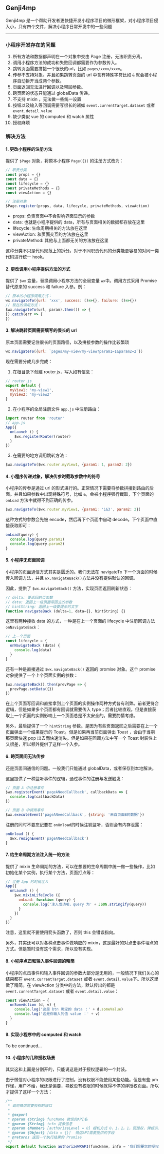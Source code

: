 ## Genji4mp

Genji4mp 是一个帮助开发者更快捷开发小程序项目的微形框架，对小程序项目侵入小，只有四个文件，解决小程序日常开发中的一些问题

---

### 小程序开发存在的问题

1. 所有方法和数据都声明在一个对象中交由 Page 注册，无法职责分离。
2. 调用小程序方法的成功和失败回调都需要作为参数传入。
3. 跳转页面需要拼接一个很长的url，比如 `pages/xxxx/xxxx`。
4. 传参不支持对象。并且如果跳转页面的 url 中含有特殊字符比如 `&` 就会被小程序自动拆开当成两个参数。
5. 页面返回无法进行回调以及带回参数。
6. 跨页面的状态只能通过 globalData 传递。
7. 不支持 mixin ，无法做一些统一设置
8. 按钮以及输入等回调需要写很长的诸如 `event.currentTarget.dataset` 或者 `event.detail.value`
9. 缺少类似 vue 的 computed 和 watch 属性
10. 授权麻烦

### 解决方法

#### 1. 更改小程序的注册方法

提供了 `$Page` 对象，将原本小程序 `Page({})` 的注册方式改为：

```js
// 职责分类
const props = {}
const data = {}
const lifecycle = {}
const privateMethods = {}
const viewAction = {}

// 注册对象
$Page.register(props, data, lifecycle, privateMethods, viewAction)
```

- props: 负责页面中不会影响界面显示的参数
- data: 也就是小程序提供的 data，所有与页面相关的数据都存放在这里
- lifecycle: 生命周期相关的方法放在这里
- viewAction: 和页面交互的方法放在这里
- privateMethod: 其他与上面都无关的方法放在这里

这种分类不只是代码规范上的拆分。对于不同职责代码的分类能更容易的对同一类代码进行统一 hook。

#### 2. 更改调用小程序提供方法的方式

提供了 `$wx` 变量，替换调用小程序方法的全局变量 `wx`中。调用方式采用 Promise 替代原来的 success 和 failure 入参。例：

```js
// 原本的小程序调用方式：
wx.navigateTo({url: 'xxx', success: ()=>{}, failure: ()=>{})
// 现在的调用方式：
$wx.navigateTo(url, param).then(() => {
}).catch(err => {
})
```

#### 3. 解决跳转页面需要填写的很长的 url

原本页面需要记住很长的页面路径，以及拼接参数的操作比较繁琐

```js
wx.navigateTo({url: `pages/my-view/my-view?param1=1&param2=2`})
```

现在需要分成几步完成：

1. 在根目录下创建 router.js，写入如有信息：

```js
// router.js
export default {
  myView1: 'my-view1',
  myView2: 'my-view2'
}
```

2. 在小程序的全局注册文件 `app.js` 中注册路由：

```js
import router from 'router'
// app.js
App({
  onLaunch () {
    $wx.registerRouter(router)
  }
})
```

3. 在需要的地方调用跳转方法：

```js
$wx.navigateTo($wx.router.myView1, {param1: 1, param2: 2})
```

#### 4. 小程序传递对象，解决传参时截取参数中的符号

小程序的传参是通过 url 的形式进行的。正常情况下需要将参数拼接到路由的后面。并且如果参数中出现特殊符号，比如 `&`，会被小程序强行截取，下个页面的 `onLoad` 方法中就得不到正确的传参。

```js
$wx.navigateTo($wx.router.myView1, {param1: '1&3', param2: 2})
```

这种方式的参数会先被 encode，然后再下个页面中自动 decode。下个页面中直接获取即可：

```js
onLoad(query) {
  console.log(query.param1)
  console.log(query.param2)
}
```

#### 5. 小程序无页面回调

小程序的页面通信方式其实是匮乏的。我们无法在 navigateTo 下一个页面的时候传入回调方法，并且 `wx.navigateBack()`方法并没有提供默认的回调。

因此，提供了 `$wx.navigateBack()` 方法，实现页面返回刷新状态：

```js
// delta: 要返回的页面数
// data: 返回上一级页面带回去的参数
// hintString: 返回上一级要提示的文字
function navigateBack (delta=1, data={}, hintString) {}
```

这里有两种接收 data 的方式，一种是在上一个页面的 lifecycle 中注册回调方法 `onNavigateBack`：

```js
// 上一个页面
const lifecycle = {
  onNavigateBack (data) {
    console.log(data)
  }
}
```

还有一种是直接通过 `$wx.navigateBack()` 返回的 promise 对象。这个 promise 对象提供了一个上个页面实例的参数：

```js
$wx.navigateBack().then(prevPage => {
  prevPage.setData({})
})
```

在上个页面写回调和直接拿到上个页面的实例操作两种方式各有利弊。前者更符合逻辑，但是如果多个页面都有回调就需要传入 type；后者比较直观，但是直接获取上一个页面的实例影响上一个页面总是不太安全的。需要酌情考虑。

另外，最后提供了一个 `hintString` 参数。是因为有些页面返回之后需要在上一个页面弹出一个结果提示的 Toast。但是如果再当前页面弹出 Toast ，会由于当期那页面快速 pop 出去而快速消失。但是如果在回调方法中写一个 Toast 封装性上又很差，所以额外提供了这样一个入参。

#### 6. 跨页面间无法传参

还是页面间通信的问题。一般我们只能通过 globalData，或者保存到本地解决。

这里提供了一种监听事件的逻辑，通过事件的注册与发送触发：

```js
// 页面 A 中注册事件
$wx.registerEvent('pageANeedCallback', callbackData => {
  console.log(callbackData)
})

// 页面 B 中调用事件
$wx.executeEvent('pageANeedCallback', {string: '来自页面B的数据'})
```

注册的同时不要忘记要在 `onUnload`的时候注销监听，否则会有内存泄露：

```js
onUnload () {
  $wx.resignEvent('pageANeedCallback')
}
```



#### 7. 给生命周期方法注入统一的方法

提供了 mixin 生命周期的方法，可以在想要的生命周期中统一做一些操作，比如初始化某个实例，执行某个方法，页面打点等：

```js
// 注册 App 的时候注入
App({
  onLaunch () {
    $wx.mixinLifeCycle ({
      onLoad: function (query) {
        console.log('注入成功啦，query 为' + JSON.stringify(query))
      }
    })
  }
})
```

注意，这里就不要使用箭头函数了，否则 this 会错误指向。

另外，其实还可以对各种点击事件做响应的 mixin，这是最好的对点击事件埋点的方式。但是暂时没有这个需求，所以没有实现。

#### 8. 小程序点击和输入事件回调的精简

小程序的点击事件和输入事件回调的参数大部分是无用的，一般情况下我们关心的结果都在 `event.currentTarget.dataset` 或者 `event.detail.value`下。所以这里做了精简。在 viewAction 分类中的方法，默认传出的都是 `event.currentTarget.dataset` 或者 `event.detail.value`：

```js
const viewAction = {
  onSomeAction (d, v) {
    console.log('这是 btn 绑定的 data ：' + d.someValue)
    console.log('这是你输入的值 value ：' + v)
  }
}
```

#### 9. 实现小程序中的 computed 和 watch

To be continued...

#### 10. 小程序的几种授权场景

其实这和上面是分割开的，只能说这是对于授权逻辑的一个封装。

由于微信对小程序的权限进行了控制，没有权限不能使用某些功能。但是有些 pm 作怪，用户不给，我还是偏要，导致没有权限的时候就得不停的弹授权页面。所以才提供了这样一个方法：

```js
/**
 * 调用微信需要授权的接口
 *
 * @export
 * @param {String} funcName 微信的API名
 * @param {String} info 提示信息
 * @param {Number} [authorizeLevel = 0] 授权方式 0，1，2。1，弱授权，弹提示，并且跳转到 setting 界面；2，强授权，如果没有设置成功，一直跳转 setting。默认为最弱授权
 * @param {Object} [data = {}]  微信API需要提供的字段
 * @returns 返回一个执行结果的 Promise
 */
export default function authorizeWXAPI(funcName, info = '我们需要您的授权', authorizeLevel = 0, data = {}) {
```

